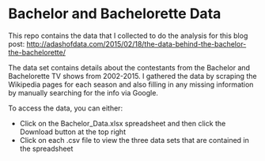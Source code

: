 # Bachelor and Bachelorette Data

This repo contains the data that I collected to do the analysis for this blog post: http://adashofdata.com/2015/02/18/the-data-behind-the-bachelor-the-bachelorette/

The data set contains details about the contestants from the Bachelor and Bachelorette TV shows from 2002-2015. I gathered the data by scraping the Wikipedia pages for each season and also filling in any missing information by manually searching for the info via Google.

To access the data, you can either:
* Click on the Bachelor_Data.xlsx spreadsheet and then click the Download button at the top right
* Click on each .csv file to view the three data sets that are contained in the spreadsheet
